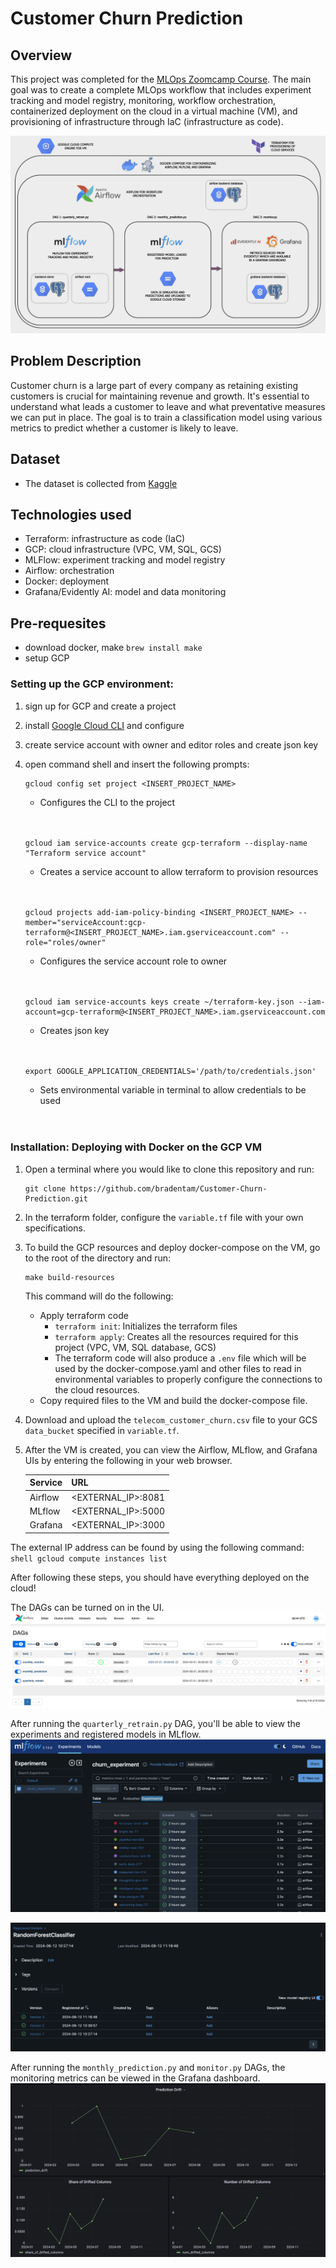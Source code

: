 # Customer Churn Prediction

## Overview

This project was completed for the [MLOps Zoomcamp Course](https://github.com/DataTalksClub/mlops-zoomcamp/tree/main). The main goal was to create a complete MLOps workflow that includes experiment tracking and model registry, monitoring, workflow orchestration, containerized deployment on the cloud in a virtual machine (VM), and provisioning of infrastructure through IaC (infrastructure as code).

![image info](./images/architecture.png)

## Problem Description

Customer churn is a large part of every company as retaining existing customers is crucial for maintaining revenue and growth. It's essential to understand what leads a customer to leave and what preventative measures we can put in place. The goal is to train a classification model using various metrics to predict whether a customer is likely to leave. 

## Dataset

- The dataset is collected from [Kaggle](https://www.kaggle.com/datasets/shilongzhuang/telecom-customer-churn-by-maven-analytics?resource=download)


## Technologies used

- Terraform: infrastructure as code (IaC)
- GCP: cloud infrastructure (VPC, VM, SQL, GCS)
- MLFlow: experiment tracking and model registry
- Airflow: orchestration
- Docker: deployment
- Grafana/Evidently AI: model and data monitoring

## Pre-requesites

- download docker, make ```brew install make```
- setup GCP

### Setting up the GCP environment:

1. sign up for GCP and create a project
2. install [Google Cloud CLI](https://cloud.google.com/sdk/docs/install-sdk) and configure
3. create service account with owner and editor roles and create json key
4. open command shell and insert the following prompts: 

    ```shell
    gcloud config set project <INSERT_PROJECT_NAME>
    ```
    - Configures the CLI to the project
    <br>
    <br>
    
    ```shell
    gcloud iam service-accounts create gcp-terraform --display-name "Terraform service account" 
    ```
    - Creates a service account to allow terraform to provision resources
    <br>
    <br>

    ```shell
    gcloud projects add-iam-policy-binding <INSERT_PROJECT_NAME> --member="serviceAccount:gcp-terraform@<INSERT_PROJECT_NAME>.iam.gserviceaccount.com" --role="roles/owner"
    ```
    - Configures the service account role to owner
    <br>
    <br>

    ```shell
    gcloud iam service-accounts keys create ~/terraform-key.json --iam-account=gcp-terraform@<INSERT_PROJECT_NAME>.iam.gserviceaccount.com
    ```
    - Creates json key
    <br>
    <br>

    ```shell
    export GOOGLE_APPLICATION_CREDENTIALS='/path/to/credentials.json'
    ```
    - Sets environmental variable in terminal to allow credentials to be used
    <br>
    <br>


### Installation: Deploying with Docker on the GCP VM

1. Open a terminal where you would like to clone this repository and run:

    ```shell
    git clone https://github.com/bradentam/Customer-Churn-Prediction.git
    ```

2. In the terraform folder, configure the `variable.tf` file with your own specifications.

3. To build the GCP resources and deploy docker-compose on the VM, go to the root of the directory and run:

    ```shell
    make build-resources
    ```

    This command will do the following:
    - Apply terraform code
        - `terraform init`: Initializes the terraform files
        - `terraform apply`: Creates all the resources required for this project (VPC, VM, SQL database, GCS)
        - The terraform code will also produce a `.env` file which will be used by the docker-compose.yaml and other files to read in environmental variables to properly configure the connections to the cloud resources.
    - Copy required files to the VM and build the docker-compose file.

3. Download and upload the `telecom_customer_churn.csv` file to your GCS `data_bucket` specified in `variable.tf`.

4. After the VM is created, you can view the Airflow, MLflow, and Grafana UIs by entering the following in your web browser.  

    | Service | URL                | 
    |---------|--------------------|
    | Airflow | <EXTERNAL_IP>:8081 | 
    | MLflow  | <EXTERNAL_IP>:5000 | 
    | Grafana | <EXTERNAL_IP>:3000 | 

The external IP address can be found by using the following command:
    ```shell
    gcloud compute instances list
    ```

After following these steps, you should have everything deployed on the cloud!

The DAGs can be turned on in the UI.
![image info](./images/airflow.png)

After running the `quarterly_retrain.py` DAG, you'll be able to view the experiments and registered models in MLflow.
![image info](./images/mlflow_experiments.png)  

![image info](./images/mlflow_registry.png)

After running the `monthly_prediction.py` and `monitor.py` DAGs, the monitoring metrics can be viewed in the Grafana dashboard.
![image info](./images/grafana.png)
